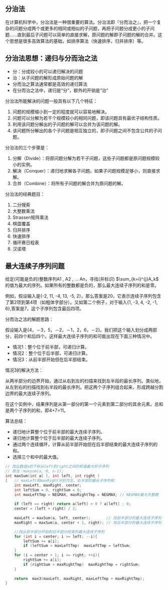 ## 分治法

在计算机科学中，分治法是一种很重要的算法。分治法即『分而治之』，把一个复杂的问题分成两个或更多的相同或相似的子问题，再把子问题分成更小的子问题……直到最后子问题可以简单的直接求解，原问题的解即子问题的解的合并。这个思想是很多高效算法的基础，如排序算法（快速排序，归并排序）等。

## 分治法思想：递归与分而治之法

- 分：分成较小的可以递归解决的问题
- 治：从子问题的解形成原始问题的解
- 分而治之算法通常都是高效的递归算法
- 在分而治之法中，递归是“分”，额外的开销是“治”

分治法所能解决的问题一般具有以下几个特征：

1. 问题的规模缩小到一定的程度就可以容易地解决。
2. 问题可以分解为若干个规模较小的相同问题，即该问题具有最优子结构性质。
3. 利用该问题分解出的子问题的解可以合并为该问题的解。
4. 该问题所分解出的各个子问题是相互独立的，即子问题之间不包含公共的子问题。

分治法的三个步骤是：

1. 分解（Divide）：将原问题分解为若干子问题，这些子问题都是原问题规模较小的实例。
2. 解决（Conquer）：递归地求解各子问题。如果子问题规模足够小，则直接求解。
3. 合并（Combine）：将所有子问题的解合并为原问题的解。

分治法的经典题目：

1. 二分搜索
2. 大整数乘法
3. Strassen矩阵乘法
4. 棋盘覆盖
5. 归并排序
6. 快速排序
7. 循环赛日程表
8. 汉诺塔

## 最大连续子序列问题

给定(可能是负的)整数序列A1 , A2 , ... An，寻找(并标识) $\sum_{k=i}^{j}A_k$ 的值为最大的序列。如果所有的整数都是负的，那么最大连续子序列的和是零。

例如，假设输入是{-2, 11, -4, 13, -5, 2}，那么答案是20，它表示连续子序列包含了第2项到第4项（如粗体字部分）。又如第二个例子，对于输入{1, -3, 4, -2, -1, 6},答案是7，这个子序列包含最后四项。

分而治之法的解题思路：

假设输入是{4，－3，5，－2，－1，2，6，－2}。我们把这个输入划分成两部分，前四个和后四个。这样最大连续子序列的和可能出现在下面三种情况中。

- 情况1：整个位于前半部，可递归计算。
- 情况2：整个位于后半部，可递归计算。
- 情况3：从前半部开始但在后半部结束。

情况3的解决方法：

从两半部分的边界开始，通过从右到左的扫描来找到左半段的最长序列。类似地，从左到右的扫描找到右半段的最长序列。把这两个子序列组合起来，形成跨越分割边界的最大连续子序列。

在这个实例中，结果序列是从第一部分的第一个元素到第二部分的其余元素。总和是两个子序列的和，即4+7=11。

算法总结：

- 递归地计算整个位于前半部的最大连续子序列。
- 递归地计算整个位于后半部的最大连续子序列。
- 通过两个连续循环，计算从前半部开始但在后半部结束的最大连续子序列的和。
- 选择三个和中的最大值。

```c
// 找出数组a的下标从left到right之间的和值最大的子序列
// 用法：maxsum(a, 0, n-1);
int maxSum(int a[ ], int left, int right )
{	// maxLeft和maxRight分别为左、右半部的最长子序列和
    int maxLeft, maxRight, center;   
    int leftSum = 0, rightSum = 0;
    int maxLeftTmp = NEGMAX, maxRightTmp = NEGMAX; // NEGMAX最大负整数            
   
    if (left == right) return a[left] > 0 ? a[left] : 0;
    center = (left + right) / 2;  
   
    maxLeft = maxSum(a, left, center);       // 找前半部分的最大连续子序列
    maxRight = maxSum(a, center + 1, right); // 找后半部分的最大连续子序列

    //找从前半部分开始到后半部分结束的最大连续子序列
    for (int i = center; i >= left; --i){
        leftSum += a[i];
        if (leftSum > maxLeftTmp)  maxLeftTmp = leftSum;
    }
    for (i = center + 1; i <= right; ++i){
        rightSum += a[i];
        if (rightSum > maxRightTmp)  maxRightTmp = rightSum;
    }
 
    return  max3(maxLeft, maxRight, maxLeftTmp + maxRightTmp);
}
```